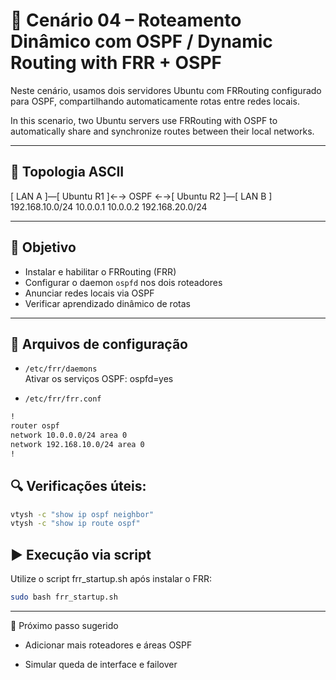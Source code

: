 # 📡 Cenário 04 – Roteamento Dinâmico com OSPF / Dynamic Routing with FRR + OSPF

Neste cenário, usamos dois servidores Ubuntu com FRRouting configurado para OSPF, compartilhando automaticamente rotas entre redes locais.

In this scenario, two Ubuntu servers use FRRouting with OSPF to automatically share and synchronize routes between their local networks.

---

## 🧱 Topologia ASCII

[ LAN A ]—[ Ubuntu R1 ]←→ OSPF ←→[ Ubuntu R2 ]—[ LAN B ] 192.168.10.0/24 10.0.0.1 10.0.0.2 192.168.20.0/24

---

## 🎯 Objetivo

- Instalar e habilitar o FRRouting (FRR)
- Configurar o daemon `ospfd` nos dois roteadores
- Anunciar redes locais via OSPF
- Verificar aprendizado dinâmico de rotas

---

## 📂 Arquivos de configuração

- `/etc/frr/daemons`  
  Ativar os serviços OSPF: ospfd=yes

- `/etc/frr/frr.conf`

```bash
!
router ospf
network 10.0.0.0/24 area 0
network 192.168.10.0/24 area 0
!
```

## 🔍 Verificações úteis:
```bash
vtysh -c "show ip ospf neighbor"
vtysh -c "show ip route ospf"
```

## ▶️ Execução via script
Utilize o script frr_startup.sh após instalar o FRR:
```bash
sudo bash frr_startup.sh
```
---

📘 Próximo passo sugerido

* Adicionar mais roteadores e áreas OSPF

* Simular queda de interface e failover
